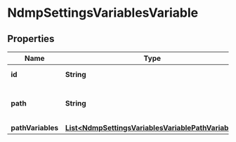 
# NdmpSettingsVariablesVariable

## Properties
Name | Type | Description | Notes
------------ | ------------- | ------------- | -------------
**id** | **String** | The unique display id |  [optional]
**path** | **String** | Return variables of the backup path. |  [optional]
**pathVariables** | [**List&lt;NdmpSettingsVariablesVariablePathVariable&gt;**](NdmpSettingsVariablesVariablePathVariable.md) |  |  [optional]



